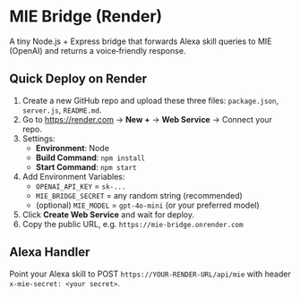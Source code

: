 # MIE Bridge (Render)

A tiny Node.js + Express bridge that forwards Alexa skill queries to MIE (OpenAI) and returns a voice‑friendly response.

## Quick Deploy on Render

1. Create a new GitHub repo and upload these three files: `package.json`, `server.js`, `README.md`.
2. Go to https://render.com → **New +** → **Web Service** → Connect your repo.
3. Settings:
   - **Environment**: Node
   - **Build Command**: `npm install`
   - **Start Command**: `npm start`
4. Add Environment Variables:
   - `OPENAI_API_KEY` = `sk-...`
   - `MIE_BRIDGE_SECRET` = any random string (recommended)
   - (optional) `MIE_MODEL` = `gpt-4o-mini` (or your preferred model)
5. Click **Create Web Service** and wait for deploy.
6. Copy the public URL, e.g. `https://mie-bridge.onrender.com`

## Alexa Handler

Point your Alexa skill to POST `https://YOUR-RENDER-URL/api/mie` with header `x-mie-secret: <your secret>`.
